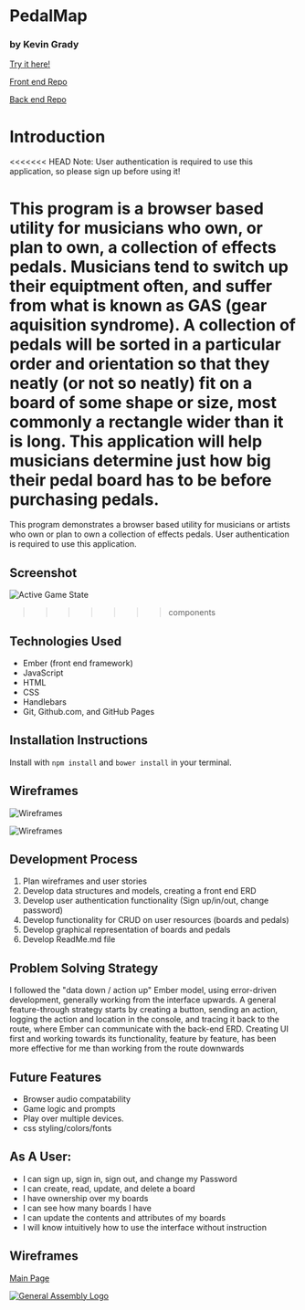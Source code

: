 # PedalMap
### by Kevin Grady


[Try it here!](https://kmg1434.github.io/pedalmap-fron)

[Front end Repo](https://github.com/kmg1434/ear-training-front-end)

[Back end Repo](https://github.com/kmg1434/ear-training-back-end)

# Introduction

<<<<<<< HEAD
Note: User authentication is required to use this application, so please sign up
 before using it!

This program is a browser based utility for musicians who own, or plan to own,
a collection of effects pedals. Musicians tend to switch up their equiptment
often, and suffer from what is known as GAS (gear aquisition syndrome). A
collection of pedals will be sorted in a particular order and orientation so
that they neatly (or not so neatly) fit on a board of some shape or size, most
commonly a rectangle wider than it is long. This application will help
musicians determine just how big their pedal board has to be before purchasing
pedals.
=======
This program demonstrates a browser based utility for musicians or artists who own or plan to own a collection of effects pedals. User authentication is required to use this application.

## Screenshot
![Active Game State](http://i.imgur.com/m6CeQxJ.png)
>>>>>>> components

## Technologies Used

- Ember (front end framework)
- JavaScript
- HTML
- CSS
- Handlebars
- Git, Github.com, and GitHub Pages

## Installation Instructions

Install with `npm install` and `bower install` in your terminal.

## Wireframes

![Wireframes](http://imgur.com/R27lQxI)

![Wireframes](http://imgur.com/qVQ4V5N)

## Development Process

1. Plan wireframes and user stories
2. Develop data structures and models, creating a front end ERD
3. Develop user authentication functionality (Sign up/in/out, change password)
4. Develop functionality for CRUD on user resources (boards and pedals)
5. Develop graphical representation of boards and pedals
7. Develop ReadMe.md file

## Problem Solving Strategy

I followed the "data down / action up" Ember model, using error-driven
development, generally working from the interface upwards. A general
feature-through strategy starts by creating a button, sending an action,
logging the action and location in the console, and tracing it back to the
route, where Ember can communicate with the back-end ERD. Creating UI
first and working towards its functionality, feature by feature, has been more
effective for me than working from the route downwards

## Future Features

- Browser audio compatability
- Game logic and prompts
- Play over multiple devices.
- css styling/colors/fonts

## As A User:

- I can sign up, sign in, sign out, and change my Password
- I can create, read, update, and delete a board
- I have ownership over my boards
- I can see how many boards I have
- I can update the contents and attributes of my boards
- I will know intuitively how to use the interface without instruction

## Wireframes

[Main Page](./full-stack-wireframe.png)

[![General Assembly Logo](https://camo.githubusercontent.com/1a91b05b8f4d44b5bbfb83abac2b0996d8e26c92/687474703a2f2f692e696d6775722e636f6d2f6b6538555354712e706e67)](https://generalassemb.ly/education/web-development-immersive)
